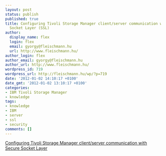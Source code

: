 ```yaml
---
layout: post
status: publish
published: true
title: Configuring Tivoli Storage Manager client/server communication with Secure
  Socket Layer (SSL)
author:
  display_name: flex
  login: flex
  email: gyorgy@fleischmann.hu
  url: http://www.fleischmann.hu/
author_login: flex
author_email: gyorgy@fleischmann.hu
author_url: http://www.fleischmann.hu/
wordpress_id: 719
wordpress_url: http://fleischmann.hu/wp/?p=719
date: '2012-01-02 14:10:17 +0100'
date_gmt: '2012-01-02 13:10:17 +0100'
categories:
- IBM Tivoli Storage Manager
- knowledge
tags:
- knowledge
- IBM
- server
- ssl
- security
comments: []
---
```

<p><a href="http://publib.boulder.ibm.com/infocenter/tivihelp/v1r1/index.jsp?topic=%2Fcom.ibm.itsmfdt.doc%2Fans6000049.htm">Configuring Tivoli Storage Manager client/server communication with Secure Socket Layer</a></p>
